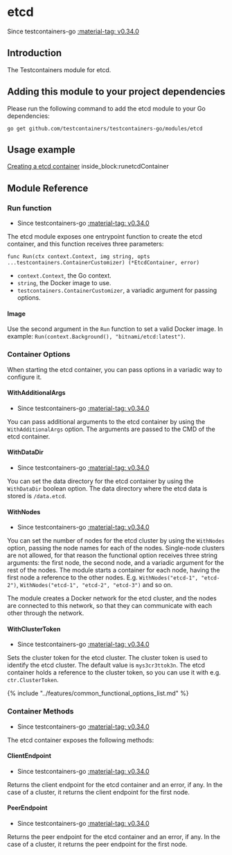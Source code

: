 # etcd

Since testcontainers-go <a href="https://github.com/testcontainers/testcontainers-go/releases/tag/v0.34.0"><span class="tc-version">:material-tag: v0.34.0</span></a>

## Introduction

The Testcontainers module for etcd.

## Adding this module to your project dependencies

Please run the following command to add the etcd module to your Go dependencies:

```
go get github.com/testcontainers/testcontainers-go/modules/etcd
```

## Usage example

<!--codeinclude-->
[Creating a etcd container](../../modules/etcd/examples_test.go) inside_block:runetcdContainer
<!--/codeinclude-->

## Module Reference

### Run function

- Since testcontainers-go <a href="https://github.com/testcontainers/testcontainers-go/releases/tag/v0.34.0"><span class="tc-version">:material-tag: v0.34.0</span></a>

The etcd module exposes one entrypoint function to create the etcd container, and this function receives three parameters:

```golang
func Run(ctx context.Context, img string, opts ...testcontainers.ContainerCustomizer) (*EtcdContainer, error)
```

- `context.Context`, the Go context.
- `string`, the Docker image to use.
- `testcontainers.ContainerCustomizer`, a variadic argument for passing options.

#### Image

Use the second argument in the `Run` function to set a valid Docker image.
In example: `Run(context.Background(), "bitnami/etcd:latest")`.

### Container Options

When starting the etcd container, you can pass options in a variadic way to configure it.

#### WithAdditionalArgs

- Since testcontainers-go <a href="https://github.com/testcontainers/testcontainers-go/releases/tag/v0.34.0"><span class="tc-version">:material-tag: v0.34.0</span></a>

You can pass additional arguments to the etcd container by using the `WithAdditionalArgs` option. The arguments are passed to the CMD of the etcd container.

#### WithDataDir

- Since testcontainers-go <a href="https://github.com/testcontainers/testcontainers-go/releases/tag/v0.34.0"><span class="tc-version">:material-tag: v0.34.0</span></a>

You can set the data directory for the etcd container by using the `WithDataDir` boolean option. The data directory where the etcd data is stored is `/data.etcd`.

#### WithNodes

- Since testcontainers-go <a href="https://github.com/testcontainers/testcontainers-go/releases/tag/v0.34.0"><span class="tc-version">:material-tag: v0.34.0</span></a>

You can set the number of nodes for the etcd cluster by using the `WithNodes` option, passing the node names for each of the nodes. Single-node clusters are not allowed,
for that reason the functional option receives three string arguments: the first node, the second node, and a variadic argument for the rest of the nodes.
The module starts a container for each node, having the first node a reference to the other nodes. E.g. `WithNodes("etcd-1", "etcd-2")`, `WithNodes("etcd-1", "etcd-2", "etcd-3")` and so on.

The module creates a Docker network for the etcd cluster, and the nodes are connected to this network, so that they can communicate with each other through the network.

#### WithClusterToken

- Since testcontainers-go <a href="https://github.com/testcontainers/testcontainers-go/releases/tag/v0.34.0"><span class="tc-version">:material-tag: v0.34.0</span></a>

Sets the cluster token for the etcd cluster. The cluster token is used to identify the etcd cluster. The default value is `mys3cr3ttok3n`.
The etcd container holds a reference to the cluster token, so you can use it with e.g. `ctr.ClusterToken`.

{% include "../features/common_functional_options_list.md" %}

### Container Methods

- Since testcontainers-go <a href="https://github.com/testcontainers/testcontainers-go/releases/tag/v0.34.0"><span class="tc-version">:material-tag: v0.34.0</span></a>

The etcd container exposes the following methods:

#### ClientEndpoint

- Since testcontainers-go <a href="https://github.com/testcontainers/testcontainers-go/releases/tag/v0.34.0"><span class="tc-version">:material-tag: v0.34.0</span></a>

Returns the client endpoint for the etcd container and an error, if any. In the case of a cluster, it returns the client endpoint for the first node.

#### PeerEndpoint

- Since testcontainers-go <a href="https://github.com/testcontainers/testcontainers-go/releases/tag/v0.34.0"><span class="tc-version">:material-tag: v0.34.0</span></a>

Returns the peer endpoint for the etcd container and an error, if any. In the case of a cluster, it returns the peer endpoint for the first node.
